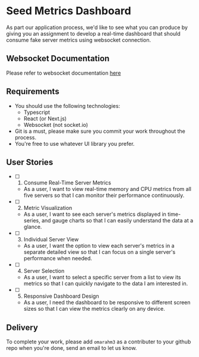 # Seed Metrics Dashboard

As part our application process, we'd like to see what you can produce by giving you an assignment to develop a real-time dashboard that should consume fake server metrics using websocket connection.

## Websocket Documentation

Please refer to websocket documentation [here](./websocket.md)

## Requirements

- You should use the following technologies:
    - Typescript
    - React (or Next.js)
    - Websocket (not socket.io)
- Git is a must, please make sure you commit your work throughout the process.
- You're free to use whatever UI library you prefer.

## User Stories

- [ ] 1. Consume Real-Time Server Metrics
    - As a user, I want to view real-time memory and CPU metrics from all five servers so that I can monitor their performance continuously.
- [ ] 2. Metric Visualization
    - As a user, I want to see each server's metrics displayed in time-series, and gauge charts so that I can easily understand the data at a glance.
- [ ] 3. Individual Server View
    - As a user, I want the option to view each server's metrics in a separate detailed view so that I can focus on a single server's performance when needed.
- [ ] 4. Server Selection
    - As a user, I want to select a specific server from a list to view its metrics so that I can quickly navigate to the data I am interested in.
- [ ] 5. Responsive Dashboard Design
    - As a user, I need the dashboard to be responsive to different screen sizes so that I can view the metrics clearly on any device.

## Delivery

To complete your work, please add `omarahm3` as a contributer to your github repo when you're done, send an email to let us know.
